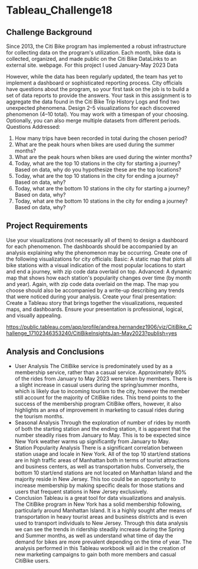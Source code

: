 # Tableau_Challenge18
## Challenge Background
Since 2013, the Citi Bike program has implemented a robust infrastructure for collecting data on the program's utilization. Each month, bike data is collected, organized, and made public on the Citi Bike DataLinks to an external site. webpage.
    For this project I used January-May 2023 Data

However, while the data has been regularly updated, the team has yet to implement a dashboard or sophisticated reporting process. City officials have questions about the program, so your first task on the job is to build a set of data reports to provide the answers.
Your task in this assignment is to aggregate the data found in the Citi Bike Trip History Logs and find two unexpected phenomena.
Design 2–5 visualizations for each discovered phenomenon (4–10 total). You may work with a timespan of your choosing. Optionally, you can also merge multiple datasets from different periods.
Questions Addressed:
1. How many trips have been recorded in total during the chosen period?
2. What are the peak hours when bikes are used during the summer months?
3. What are the peak hours when bikes are used during the winter months?
4. Today, what are the top 10 stations in the city for starting a journey? Based on data, why do you hypothesize these are the top locations?
5. Today, what are the top 10 stations in the city for ending a journey? Based on data, why?
6. Today, what are the bottom 10 stations in the city for starting a journey? Based on data, why?
7. Today, what are the bottom 10 stations in the city for ending a journey? Based on data, why?

## Project Requirements
Use your visualizations (not necessarily all of them) to design a dashboard for each phenomenon. The dashboards should be accompanied by an analysis explaining why the phenomenon may be occurring.
Create one of the following visualizations for city officials:
Basic: A static map that plots all bike stations with a visual indication of the most popular locations to start and end a journey, with zip code data overlaid on top.
Advanced: A dynamic map that shows how each station's popularity changes over time (by month and year). Again, with zip code data overlaid on the map.
The map you choose should also be accompanied by a write-up describing any trends that were noticed during your analysis.
Create your final presentation:
Create a Tableau story that brings together the visualizations, requested maps, and dashboards.
Ensure your presentation is professional, logical, and visually appealing.

https://public.tableau.com/app/profile/andrea.hernandez1906/viz/CitiBike_Challenge_17102346353240/CitiBikeInsightsJan-May2023?publish=yes


## Analysis and Conclusions
- User Analysis
The CitiBike service is predominately used by as a membership service, rather than a casual service. Approximately 80% of the rides from January to May 2023 were taken by members. There is a slight increase in casual users during the spring/summer months, which is likely due to incoming tourism to the city, however the member still account for the majority of CitiBike rides. 
This trend points to the success of the membership program CitiBike offers, however, it also highlights an area of improvement in marketing to casual rides during the tourism months. 
- Seasonal Analysis
Through the exploration of number of rides by month of both the starting station and the ending station, it is apparent that the number steadily rises from January to May. This is to be expected since New York weather warms up significantly from January to May. 
- Station Popularity Analysis
There is a significant correlation between station usage and locale in New York. All of the top 10 start/end stations are in high traffic areas of Manhattan both in terms of tourist attractions and business centers, as well as transportation hubs. Conversely, the bottom 10 start/end stations are not located on Manhattan Island and the majority reside in New Jersey. This too could be an opportunity to increase membership by making specific deals for those stations and users that frequent stations in New Jersey exclusively.
- Conclusion
Tableau is a great tool for data visualizations and analysis. The CitiBike program in New York has a solid membership following, particularly around Manhattan Island. It is a highly sought after means of transportation in heavy tourist areas and business districts and is even used to transport individuals to New Jersey. Through this data analysis we can see the trends in ridership steadily increase during the Spring and Summer months, as well as understand what time of day the demand for bikes are more prevalent depending on the time of year. The analysis performed in this Tableau workbook will aid in the creation of new marketing campaigns to gain both more members and casual CitiBike users. 
